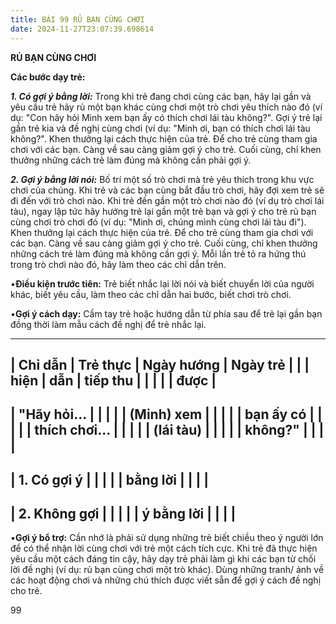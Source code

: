 ```yaml
---
title: BÀI 99 RỦ BẠN CÙNG CHƠI
date: 2024-11-27T23:07:39.698614
---
```


**RỦ BẠN CÙNG CHƠI**

**Các bước dạy trẻ:**

***1. Có gợi ý bằng lời:*** Trong khi trẻ đang chơi cùng các bạn, hãy
lại gần và yêu cầu trẻ hãy rủ một bạn khác cùng chơi một trò chơi yêu
thích nào đó (ví dụ: "Con hãy hỏi Minh xem bạn ấy có thích chơi lái
tàu không?". Gợi ý trẻ lại gần trẻ kia và đề nghị cùng chơi (ví dụ:
"Minh ơi, bạn có thích chơi lái tàu không?". Khen thưởng lại cách thực
hiện của trẻ. Để cho trẻ cùng tham gia chơi với các bạn. Càng về sau
càng giảm gợi ý cho trẻ. Cuối cùng, chỉ khen thưởng những cách trẻ làm
đúng mà không cần phải gợi ý.

***2. Gợi ý bằng lời nói:*** Bố trí một số trò chơi mà trẻ yêu thích
trong khu vực chơi của chúng. Khi trẻ và các bạn cùng bắt đầu trò
chơi, hãy đợi xem trẻ sẽ đi đến với trò chơi nào. Khi trẻ đến gần một
trò chơi nào đó (ví dụ trò chơi lái tàu), ngay lập tức hãy hướng trẻ
lại gần một trẻ bạn và gợi ý cho trẻ rủ bạn cùng chơi trò chơi đó (ví
dụ: "Minh ơi, chúng mình cùng chơi lái tàu đi"). Khen thưởng lại cách
thực hiện của trẻ. Để cho trẻ cùng tham gia chơi với các bạn. Càng về
sau càng giảm gợi ý cho trẻ. Cuối cùng, chỉ khen thưởng những cách trẻ
làm đúng mà không cần gợi ý. Mỗi lần trẻ tỏ ra hứng thú trong trò chơi
nào đó, hãy làm theo các chỉ dẫn trên.

•**Điều kiện trước tiên:** Trẻ biết nhắc lại lời nói và biết chuyển
lời của người khác, biết yêu cầu, làm theo các chỉ dẫn hai bước, biết
chơi trò chơi.

•**Gợi ý cách dạy:** Cầm tay trẻ hoặc hướng dẫn từ phía sau để trẻ lại
gần bạn đồng thời làm mẫu cách đề nghị để trẻ nhắc lại.

-------------------------------------------------------------------------
| **Chỉ dẫn**     | **Trẻ thực      | **Ngày hướng  | **Ngày trẻ    |
|                 | hiện**          | dẫn**         | tiếp thu      |
|                 |                 |                 | được**        |
-------------------------------------------------------------------------
| "**Hãy hỏi... |                 |                 |                 |
| (Minh) xem    |                 |                 |                 |
| bạn ấy có     |                 |                 |                 |
| thích chơi... |                 |                 |                 |
| (lái tàu)     |                 |                 |                 |
| không?**"     |                 |                 |                 |
-------------------------------------------------------------------------
| 1. Có gợi ý  |                 |                 |                 |
| bằng lời      |                 |                 |                 |
-------------------------------------------------------------------------
| 2. Không gợi |                 |                 |                 |
| ý bằng lời    |                 |                 |                 |
-------------------------------------------------------------------------

•**Gợi ý bổ trợ:** Cần nhớ là phải sử dụng những trẻ biết chiều theo ý
người lớn để có thể nhận lời cùng chơi với trẻ một cách tích cực. Khi
trẻ đã thực hiện yêu cầu một cách đáng tin cậy, hãy dạy trẻ phải làm
gì khi các bạn từ chối lời đề nghị (ví dụ: rủ bạn cùng chơi một trò
khác). Dùng những tranh/ ảnh về các hoạt động chơi và những chú thích
được viết sẵn để gợi ý cách đề nghị cho trẻ.

99

